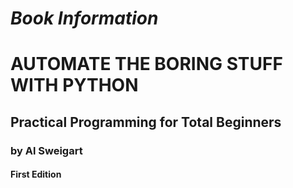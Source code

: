 # *Book Information*

# AUTOMATE THE BORING STUFF WITH PYTHON

## Practical Programming for Total Beginners
### by Al Sweigart
#### First Edition
